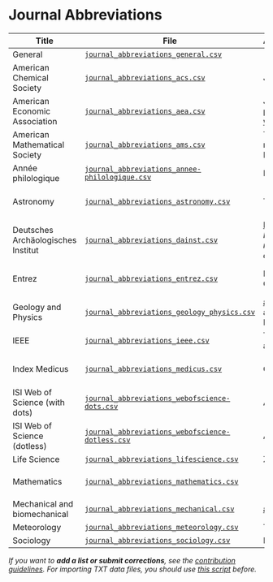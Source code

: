 # Journal Abbreviations

| Title | File | Author/Contributor | Note |
| -- | -- | -- | -- |
| General | [`journal_abbreviations_general.csv`](journal_abbreviations_general.csv) | | |
| American Chemical Society | [`journal_abbreviations_acs.csv`](journal_abbreviations_acs.csv) | J. Gutow |
| American Economic Association | [`journal_abbreviations_aea.csv`](journal_abbreviations_aea.csv) | Jeff Arnold (as posted on the [AEA website](https://www.aeaweb.org/)) | [Source](https://raw.github.com/jrnold/jabref-econ-journal-abbrevs/master/aea-abbrevs.txt). [GitHub](https://github.com/jrnold/jabref-econ-journal-abbrevs/). |
| American Mathematical Society | [`journal_abbreviations_ams.csv`](journal_abbreviations_ams.csv) | Tzu-Hao Wei, minor additions by Matthias Mayr. |
| Année philologique | [`journal_abbreviations_annee-philologique.csv`](journal_abbreviations_annee-philologique.csv) | Domenico Cufalo | Provides non-ISO abbreviations only. |
| Astronomy | [`journal_abbreviations_astronomy.csv`](journal_abbreviations_astronomy.csv) | Tim Staley | [Source](https://raw.githubusercontent.com/timstaley/jabref-astro-abbreviations/master/MNRAS_abbreviations.txt). Please contribute using [GitHub](https://github.com/timstaley/jabref-astro-abbreviations). |
| Deutsches Archäologisches Institut | [`journal_abbreviations_dainst.csv`](journal_abbreviations_dainst.csv) | [Lukas C. Bossert](http://digitales-altertum.de). _Note: provides non-ISO abbreviations only._ |
| Entrez | [`journal_abbreviations_entrez.csv`](journal_abbreviations_entrez.csv) | Emmanuel Charpentier | Provides Medline (dotless) abbreviations only. |
| Geology and Physics | [`journal_abbreviations_geology_physics.csv`](journal_abbreviations_geology_physics.csv) | [anonymous user](https://sourceforge.net/p/jabref/patches/164/) and Jonas Lähnemann. |
| IEEE | [`journal_abbreviations_ieee.csv`](journal_abbreviations_ieee.csv) | Thomas Arildsen and “eyliu” | |
| Index Medicus | [`journal_abbreviations_medicus.csv`](journal_abbreviations_medicus.csv) | Guy Tsafnat | Provides Medline (dotless) abbreviations only. |
| ISI Web of Science (with dots) | [`journal_abbreviations_webofscience-dots.csv`](journal_abbreviations_webofscience-dots.csv) | Alistair Auffret | |
| ISI Web of Science (dotless) | [`journal_abbreviations_webofscience-dotless.csv`](journal_abbreviations_webofscience.csv) | Alistair Auffret | |
| Life Science | [`journal_abbreviations_lifescience.csv`](journal_abbreviations_lifescience.csv) | Zé Roberto Ribeiro | |
| Mathematics | [`journal_abbreviations_mathematics.csv`](journal_abbreviations_mathematics.csv) | | From [MathSciNet](https://mathscinet.ams.org/msnhtml/annser.csv), generated by [`update_mathscinet.py`](../scripts/update_mathscinet.py) |
| Mechanical and biomechanical | [`journal_abbreviations_mechanical.csv`](journal_abbreviations_mechanical.csv) | [anonymous user](https://sourceforge.net/p/jabref/patches/151/) | |
| Meteorology | [`journal_abbreviations_meteorology.csv`](journal_abbreviations_meteorology.csv) | Thijs Heus | |
| Sociology | [`journal_abbreviations_sociology.csv`](journal_abbreviations_sociology.csv) | Ronggui Huang | |

*If you want to **add a list or submit corrections**, see the [contribution guidelines](../CONTRIBUTING.md).
For importing TXT data files, you should use [this script](../scripts/convert_txt2csv.py) before.*
